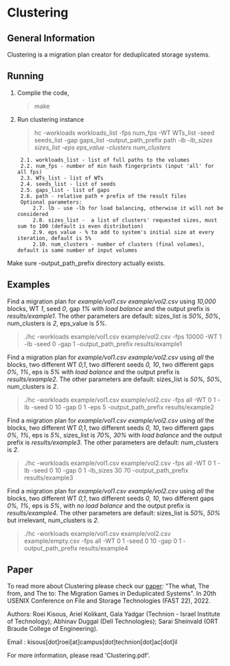 # Clustering

General Information
-------------------
Clustering is a migration plan creator for deduplicated storage systems.

Running
-------

1. Complie the code,
   > make

2. Run clustering instance
   > hc -workloads workloads_list -fps num_fps -WT WTs_list -seed seeds_list -gap gaps_list -output_path_prefix path 
		*-lb* *-lb_sizes sizes_list* *-eps eps_value* *-clusters num_clusters* 
		
		2.1. workloads_list - list of full paths to the volumes
		2.2. num_fps - number of min hash fingerprints (input 'all' for all fps)
		2.3. WTs_list - list of WTs
		2.4. seeds_list - list of seeds
		2.5. gaps_list - list of gaps
		2.6. path - relative path + prefix of the result files
		Optional parameters:
			2.7. lb - use -lb for load balancing, otherwise it will not be considered
			2.8. sizes_list -  a list of clusters' requested sizes, must sum to 100 (default is even distribution)
			2.9. eps_value - % to add to system's initial size at every iteration, default is 5%
			2.10. num_clusters - number of clusters (final volumes), default is same number of input volumes

Make sure -output_path_prefix directory actually exists.

Examples
------------------
Find a migration plan for *example/vol1.csv example/vol2.csv* using *10,000* blocks, WT *1*, 
seed *0*, gap *1%* with *load balance* and the output prefix is *results/example1*.
The other parameters are default: sizes_list is *50%, 50%*, num_clusters is *2*, eps_value is *5%*.
   > ./hc -workloads example/vol1.csv example/vol2.csv -fps 10000 -WT 1 -lb -seed 0 -gap 1 -output_path_prefix results/example1
  
Find a migration plan for *example/vol1.csv example/vol2.csv* using *all* the blocks, two different WT *0,1*, 
two different seeds *0, 10*, two different gaps *0%, 1%*, eps is *5%* with *load balance* and the output prefix is *results/example2*.
The other parameters are default: sizes_list is *50%, 50%*, num_clusters is *2*.
   > ./hc -workloads example/vol1.csv example/vol2.csv -fps all -WT 0 1 -lb -seed 0 10 -gap 0 1 -eps 5 -output_path_prefix results/example2
  
Find a migration plan for *example/vol1.csv example/vol2.csv* using *all* the blocks, two different WT *0,1*, 
two different seeds *0, 10*, two different gaps *0%, 1%*, eps is *5%*, sizes_list is *70%, 30%* with *load balance* and the output prefix is *results/example3*.
The other parameters are default: num_clusters is *2*.
   > ./hc -workloads example/vol1.csv example/vol2.csv -fps all -WT 0 1 -lb -seed 0 10 -gap 0 1 -lb_sizes 30 70 -output_path_prefix results/example3
  
  
Find a migration plan for *example/vol1.csv example/vol2.csv* using *all* the blocks, two different WT *0,1*, 
two different seeds *0, 10*, two different gaps *0%, 1%*, eps is *5%*, with *no load balance* and the output prefix is *results/example4*.
The other parameters are default: sizes_list is *50%, 50%* but irrelevant, num_clusters is *2*.
   > ./hc -workloads example/vol1.csv example/vol2.csv example/empty.csv -fps all -WT 0 1 -seed 0 10 -gap 0 1 -output_path_prefix results/example4
  
Paper
------
To read more about Clustering please check our [paper](https://www.usenix.org/conference/fast22/presentation/kisous):
   "The what, The from, and The to: The Migration Games in Deduplicated Systems". In 20th USENIX Conference on File and Storage Technologies (FAST 22), 2022.

Authors: Roei Kisous, Ariel Kolikant, Gala Yadgar (Technion - Israel Institute of Technology);
           Abhinav Duggal (Dell Technologies);
           Sarai Sheinvald (ORT Braude College of Engineering).

Email : kisous[dot]roei[at]campus[dot]technion[dot]ac[dot]il

For more information, please read 'Clustering.pdf'.